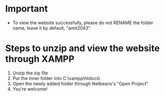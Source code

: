 # Important
- To view the website successfully, please do not RENAME the folder name, leave it by default, "amit2043".

# Steps to unzip and view the website through XAMPP
1. Unzip the zip file
2. Put the inner  folder into C:\xampp\htdocs\
3. Open the newly added folder through Netbeans's "Open Project"
4. You're welcome!
